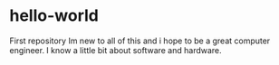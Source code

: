 # hello-world
First repository
Im new to all of this and i hope to be a great computer engineer.
I know a little bit about software and hardware.
